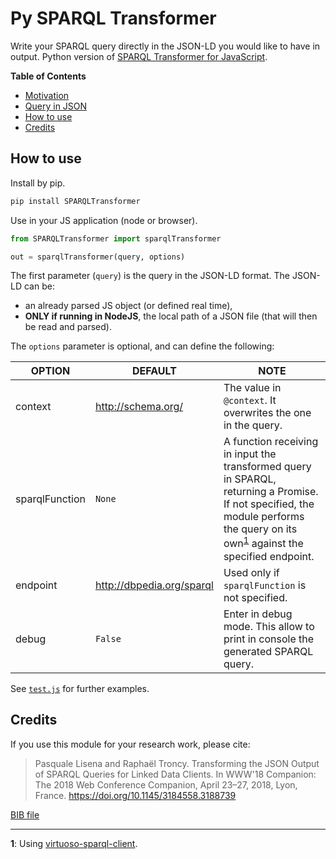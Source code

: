 Py SPARQL Transformer
=====================

Write your SPARQL query directly in the JSON-LD you would like to have in output.
Python version of [SPARQL Transformer for JavaScript](https://github.com/D2KLab/sparql-transformer).

**Table of Contents**

- [Motivation](https://github.com/D2KLab/sparql-transformer#motivation)
- [Query in JSON](https://github.com/D2KLab/sparql-transformer#query-in-json)
- [How to use](#how-to-use)
- [Credits](#credits)


## How to use

Install by pip.

```bash
pip install SPARQLTransformer
```
Use in your JS application (node or browser).

```python
from SPARQLTransformer import sparqlTransformer

out = sparqlTransformer(query, options)
```

The first parameter (`query`) is the query in the JSON-LD format. The JSON-LD can be:
- an already parsed JS object (or defined real time),
- **ONLY if running in NodeJS**, the local path of a JSON file (that will then be read and parsed).

The `options` parameter is optional, and can define the following:

| OPTION | DEFAULT | NOTE |
| --- | --- | --- |
|context | http://schema.org/ | The value in `@context`. It overwrites the one in the query.|
| sparqlFunction | `None` | A function receiving in input the transformed query in SPARQL, returning a Promise. If not specified, the module performs the query on its own<sup id="a1">[1](#f1)</sup> against the specified endpoint.  |
| endpoint | http://dbpedia.org/sparql | Used only if `sparqlFunction` is not specified. |
| debug | `False` | Enter in debug mode. This allow to print in console the generated SPARQL query. |


See [`test.js`](./test.js) for further examples.


## Credits

If you use this module for your research work, please cite:

> Pasquale Lisena and Raphaël Troncy. Transforming the JSON Output of SPARQL Queries for Linked Data Clients. In WWW'18 Companion: The 2018 Web Conference Companion, April 23–27, 2018, Lyon, France.
https://doi.org/10.1145/3184558.3188739

[BIB file](https://github.com/D2KLab/sparql-transformer/blob/master/lisena2018sparqltransformer.bib)

---

<b id="f1">1</b>: Using [virtuoso-sparql-client](https://github.com/crs4/virtuoso-sparql-client).

<!--
python setup.py sdist
-->